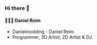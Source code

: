 ### Hi there 👋

#### 👨🏼‍🚒 Daniel Reim 

- Danielmodding - Daniel Reim
- Programmer, 3D Artist, 2D Artist & DJ
